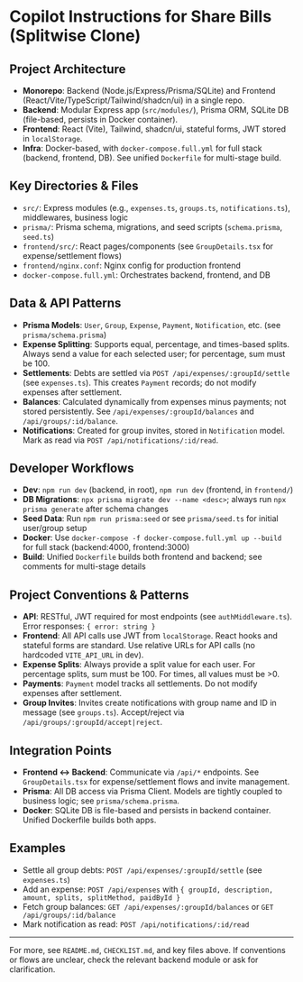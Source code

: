 # Copilot Instructions for Share Bills (Splitwise Clone)

## Project Architecture
- **Monorepo**: Backend (Node.js/Express/Prisma/SQLite) and Frontend (React/Vite/TypeScript/Tailwind/shadcn/ui) in a single repo.
- **Backend**: Modular Express app (`src/modules/`), Prisma ORM, SQLite DB (file-based, persists in Docker container).
- **Frontend**: React (Vite), Tailwind, shadcn/ui, stateful forms, JWT stored in `localStorage`.
- **Infra**: Docker-based, with `docker-compose.full.yml` for full stack (backend, frontend, DB). See unified `Dockerfile` for multi-stage build.

## Key Directories & Files
- `src/`: Express modules (e.g., `expenses.ts`, `groups.ts`, `notifications.ts`), middlewares, business logic
- `prisma/`: Prisma schema, migrations, and seed scripts (`schema.prisma`, `seed.ts`)
- `frontend/src/`: React pages/components (see `GroupDetails.tsx` for expense/settlement flows)
- `frontend/nginx.conf`: Nginx config for production frontend
- `docker-compose.full.yml`: Orchestrates backend, frontend, and DB

## Data & API Patterns
- **Prisma Models**: `User`, `Group`, `Expense`, `Payment`, `Notification`, etc. (see `prisma/schema.prisma`)
- **Expense Splitting**: Supports equal, percentage, and times-based splits. Always send a value for each selected user; for percentage, sum must be 100.
- **Settlements**: Debts are settled via `POST /api/expenses/:groupId/settle` (see `expenses.ts`). This creates `Payment` records; do not modify expenses after settlement.
- **Balances**: Calculated dynamically from expenses minus payments; not stored persistently. See `/api/expenses/:groupId/balances` and `/api/groups/:id/balance`.
- **Notifications**: Created for group invites, stored in `Notification` model. Mark as read via `POST /api/notifications/:id/read`.

## Developer Workflows
- **Dev**: `npm run dev` (backend, in root), `npm run dev` (frontend, in `frontend/`)
- **DB Migrations**: `npx prisma migrate dev --name <desc>`; always run `npx prisma generate` after schema changes
- **Seed Data**: Run `npm run prisma:seed` or see `prisma/seed.ts` for initial user/group setup
- **Docker**: Use `docker-compose -f docker-compose.full.yml up --build` for full stack (backend:4000, frontend:3000)
- **Build**: Unified `Dockerfile` builds both frontend and backend; see comments for multi-stage details

## Project Conventions & Patterns
- **API**: RESTful, JWT required for most endpoints (see `authMiddleware.ts`). Error responses: `{ error: string }`
- **Frontend**: All API calls use JWT from `localStorage`. React hooks and stateful forms are standard. Use relative URLs for API calls (no hardcoded `VITE_API_URL` in dev).
- **Expense Splits**: Always provide a split value for each user. For percentage splits, sum must be 100. For times, all values must be >0.
- **Payments**: `Payment` model tracks all settlements. Do not modify expenses after settlement.
- **Group Invites**: Invites create notifications with group name and ID in message (see `groups.ts`). Accept/reject via `/api/groups/:groupId/accept|reject`.

## Integration Points
- **Frontend <-> Backend**: Communicate via `/api/*` endpoints. See `GroupDetails.tsx` for expense/settlement flows and invite management.
- **Prisma**: All DB access via Prisma Client. Models are tightly coupled to business logic; see `prisma/schema.prisma`.
- **Docker**: SQLite DB is file-based and persists in backend container. Unified Dockerfile builds both apps.

## Examples
- Settle all group debts: `POST /api/expenses/:groupId/settle` (see `expenses.ts`)
- Add an expense: `POST /api/expenses` with `{ groupId, description, amount, splits, splitMethod, paidById }`
- Fetch group balances: `GET /api/expenses/:groupId/balances` or `GET /api/groups/:id/balance`
- Mark notification as read: `POST /api/notifications/:id/read`

---

For more, see `README.md`, `CHECKLIST.md`, and key files above. If conventions or flows are unclear, check the relevant backend module or ask for clarification.
